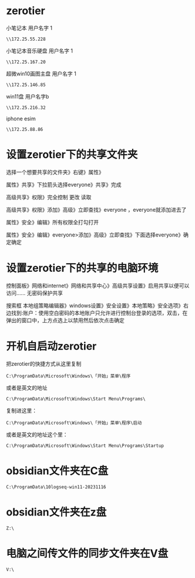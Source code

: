 # zerotier

小笔记本 用户名字 1
```
\\172.25.55.228
```
小笔记本音乐硬盘 用户名字 1
```
\\172.25.167.20
```
超微win10画图主盘  用户名字 1


```
\\172.25.146.85
```
win11盘  用户名字b
```
\\172.25.216.32
```
iphone esim
```
\\172.25.88.86
```

# 设置zerotier下的共享文件夹
选择一个想要共享的文件夹》右键》属性》

属性》共享》下拉箭头选择everyone》共享》完成

高级共享》权限》完全控制 更改 读取

高级共享》权限》添加》高级》立即查找》everyone ，everyone就添加进去了

属性》安全》编辑》所有权限全打勾打开

属性》安全》编辑》everyone>添加》高级》立即查找》下面选择everyone》确定确定

# 设置zerotier下的共享的电脑环境

控制面板》网络和internet》网络和共享中心》高级共享设置》启用共享以便可以访问......   无密码保护共享

搜索框 本地组策略编辑器》windows设置》安全设置》本地策略》安全选项》右边找到:账户：使用空白密码的本地账户只允许进行控制台登录的选项，双击，在弹出的窗口中，上方点选上以禁用然后依次点击确定


# 开机自启动zerotier

把zerotier的快捷方式从这里复制
```
C:\ProgramData\Microsoft\Windows\「开始」菜单\程序
```

或者是英文的地址
```
C:\ProgramData\Microsoft\Windows\Start Menu\Programs\
```


复制进这里：
```
C:\ProgramData\Microsoft\Windows\「开始」菜单\程序\启动
```
或者是英文的地址这个里：
```
C:\ProgramData\Microsoft\Windows\Start Menu\Programs\Startup
```

# obsidian文件夹在C盘
```
C:\ProgramData\10logseq-win11-20231116
```

# obsidian文件夹在z盘
```
Z:\
```
# 电脑之间传文件的同步文件夹在V盘
```
V:\
```

